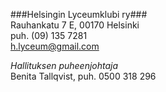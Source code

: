 
###Helsingin Lyceumklubi ry###  
Rauhankatu 7 E, 00170  Helsinki 	 
puh. (09) 135 7281	
[h.lyceum@gmail.com](mailto:h.lyceum@gmail.com)	

*Hallituksen puheenjohtaja*  
  Benita Tallqvist, puh. 0500 318 296
